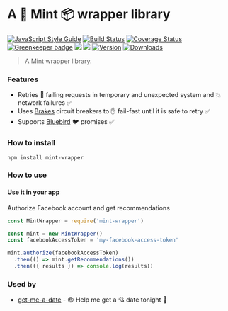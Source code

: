 # A :revolving_hearts: Mint :package: wrapper library

[![JavaScript Style Guide](https://img.shields.io/badge/code%20style-standard-brightgreen.svg)](http://standardjs.com/)
[![Build Status](https://travis-ci.org/hfreire/mint-wrapper.svg?branch=master)](https://travis-ci.org/hfreire/mint-wrapper)
[![Coverage Status](https://coveralls.io/repos/github/hfreire/mint-wrapper/badge.svg?branch=master)](https://coveralls.io/github/hfreire/mint-wrapper?branch=master)
[![Greenkeeper badge](https://badges.greenkeeper.io/hfreire/mint-wrapper.svg)](https://greenkeeper.io/)
[![](https://img.shields.io/github/release/hfreire/mint-wrapper.svg)](https://github.com/hfreire/mint-wrapper/releases)
[![](https://img.shields.io/badge/license-MIT-blue.svg)](LICENSE)
[![Version](https://img.shields.io/npm/v/mint-wrapper.svg)](https://www.npmjs.com/package/mint-wrapper)
[![Downloads](https://img.shields.io/npm/dt/mint-wrapper.svg)](https://www.npmjs.com/package/mint-wrapper) 

> A Mint wrapper library.

### Features
* Retries :shit: failing requests in temporary and unexpected system and :boom: network failures :white_check_mark:
* Uses [Brakes](https://github.com/awolden/brakes) circuit breakers to :hand: fail-fast until it is safe to retry :white_check_mark: 
* Supports [Bluebird](https://github.com/petkaantonov/bluebird) :bird: promises :white_check_mark:

### How to install
```
npm install mint-wrapper
```

### How to use

#### Use it in your app
Authorize Facebook account and get recommendations
```javascript
const MintWrapper = require('mint-wrapper')

const mint = new MintWrapper()
const facebookAccessToken = 'my-facebook-access-token'

mint.authorize(facebookAccessToken)
  .then(() => mint.getRecommendations())
  .then(({ results }) => console.log(results))
```

### Used by
* [get-me-a-date](https://github.com/hfreire/get-me-a-date) - :heart_eyes: Help me get a :cupid: date tonight :first_quarter_moon_with_face:
